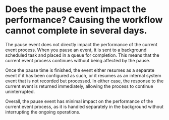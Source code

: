# Does the pause event impact the performance? Causing the workflow cannot complete in several days.

The pause event does not directly impact the performance of the current event process. When you pause an
event, it is sent to a background scheduled task and placed in a queue for completion. This means that the current event
process continues without being affected by the pause.

Once the pause time is finished, the event either resumes as a separate event if it has been configured as such, or it
resumes as an internal system event that is not recorded but processed. In either case, the response to the current
event is returned immediately, allowing the process to continue uninterrupted.

Overall, the pause event has minimal impact on the performance of the current event process, as it is handled separately
in the background without interrupting the ongoing operations.